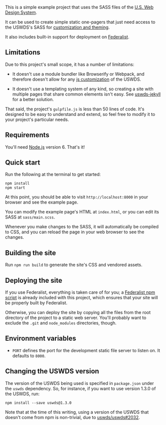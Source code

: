 This is a simple example project that uses the SASS files of the
[U.S. Web Design System][uswds].

It can be used to create simple static one-pagers that just need
access to the USWDS's SASS for [customization and theming][].

It also includes built-in support for deployment on [Federalist][].

## Limitations

Due to this project's small scope, it has a number of limitations:

* It doesn't use a module bundler like Browserify or Webpack, and
  therefore doesn't allow for any [js customization][] of the USWDS.

* It doesn't use a templating system of any kind, so creating a site
  with multiple pages that share common elements isn't easy. See
  [uswds-jekyll][] for a better solution.

That said, the project's `gulpfile.js` is less than 50 lines of code.
It's designed to be easy to understand and extend, so feel free to
modify it to your project's particular needs.

## Requirements

You'll need [Node.js][] version 6. That's it!

## Quick start

Run the following at the terminal to get started:

```
npm install
npm start
```

At this point, you should be able to visit `http://localhost:8000` in
your browser and see the example page.

You can modify the example page's HTML at `index.html`, or you can
edit its SASS at `sass/main.scss`.

Whenever you make changes to the SASS, it will automatically be
compiled to CSS, and you can reload the page in your web browser to
see the changes.

## Building the site

Run `npm run build` to generate the site's CSS and vendored assets.

## Deploying the site

If you use Federalist, everything is taken care of for you; a
[Federalist npm script][] is already included with this project,
which ensures that your site will be properly built by Federalist.

Otherwise, you can deploy the site by copying all the files from the
root directory of the project to a static web server. You'll probably
want to exclude the `.git` and `node_modules` directories, though.

## Environment variables

* `PORT` defines the port for the development static file server to
  listen on. It defaults to `8000`.

## Changing the USWDS version

The version of the USWDS being used is specified in `package.json`
under the `uswds` dependency. So, for instance, if you want to use
version 1.3.0 of the USWDS, run:

```
npm install --save uswds@1.3.0
```

Note that at the time of this writing, using a version of the
USWDS that doesn't come from npm is non-trivial, due to
[uswds/uswds#2032](https://github.com/uswds/uswds/issues/2032).

[uswds]: https://designsystem.digital.gov/
[customization and theming]: https://designsystem.digital.gov/getting-started/developers/#customization-and-theming
[js customization]: https://designsystem.digital.gov/getting-started/developers/#js-customization
[uswds-jekyll]: https://github.com/18F/uswds-jekyll
[Node.js]: https://nodejs.org/
[Federalist]: https://federalist.18f.gov/
[Federalist npm script]: https://federalist-docs.18f.gov/pages/how-federalist-works/node-on-federalist/
